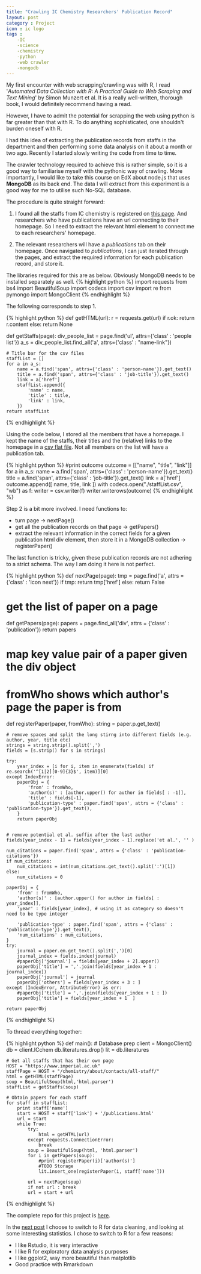 ```yaml
---
title: "Crawling IC Chemistry Researchers' Publication Record"
layout: post
category : Project
icon : ic logo
tags :
    -IC
    -science
    -chemistry
    -python
    -web crawler
    -mongodb
---
```


My first encounter with web scrapping/crawling was with R, I read '*Automated Data Collection with R: A Practical Guide to Web Scraping and Text Mining*' by Simon Munzert et al. It is a really well-written, thorough book, I would definitely recommend having a read.

However, I have to admit the potential for scrapping the web using python is far greater than that with R. To do anything sophisticated, one shouldn't burden oneself with R.

I had this idea of extracting the publication records from staffs in the department and then performing some data analysis on it about a month or two ago. Recently I started slowly writing the code from time to time.

 The crawler technology required to achieve this is rather simple, so it is a good way to familiarise myself with the pythonic way of crawling. More importantly, I would like to take this course on EdX about node.js that uses **MongoDB** as its back end. The data I will extract from this experiment is a good way for me to utilise such No-SQL database.

The procedure is quite straight forward:

1. I found all the staffs from IC chemistry is registered on [this page](https://www.imperial.ac.uk/chemistry/about/contacts/all-staff/). And researchers who have publications have an url connecting to their homepage. So I need to extract the relevant html element to connect me to each researchers' homepage.

2. The relevant researchers will have a *publications* tab on their homepage. Once navigated to *publications*, I can just iterated through the pages, and extract the required information for each publication record, and store it.


The libraries required for this are as below. Obviously MongoDB needs to be installed separately as well.
{% highlight python %}
import requests
from bs4 import BeautifulSoup
import codecs
import csv
import re
from pymongo import MongoClient
{% endhighlight %}


The following corresponds to step 1.

{% highlight python %}
def getHTML(url):
    r = requests.get(url)
    if r.ok:
        return r.content
    else: return None

def getStaffs(page):
    div_people_list = page.find('ul', attrs={'class' : 'people list'})
    a_s = div_people_list.find_all('a', attrs={'class' : "name-link"})

    # Title bar for the csv files
    staffList = []
    for a in a_s:
        name = a.find('span', attrs={'class' : 'person-name'}).get_text()
        title = a.find('span', attrs={'class' : 'job-title'}).get_text()
        link = a['href']
        staffList.append({
            'name' : name,
            'title' : title,
            'link' : link,
        })
    return staffList

{% endhighlight %}

Using the code below, I stored all the members that have a homepage. I kept the name of the staffs, their titles and the (relative) links to the homepage in a [csv flat file](https://github.com/hjuinj/Web-Scrappers/blob/master/3.IC%20Chem/staffList.csv). Not all members on the list will have a publication tab.

{% highlight python %}
#print outcome
outcome = [["name", "title", "link"]]
for a in a_s:
    name = a.find('span', attrs={'class' : 'person-name'}).get_text()
    title = a.find('span', attrs={'class' : 'job-title'}).get_text()
    link = a['href']
    outcome.append([ name, title, link ])
with codecs.open("./staffList.csv", "wb") as f:
    writer = csv.writer(f)
    writer.writerows(outcome)
{% endhighlight %}

Step 2 is a bit more involved. I need functions to:

- turn page -> nextPage()
- get all the publication records on that page -> getPapers()
- extract the relevant information in the correct fields for a given publication html div element, then store it in a MongoDB collection -> registerPaper()

The last function is tricky, given these publication records are not adhering to a strict schema. The way I am doing it here is not perfect.

{% highlight python %}
def nextPage(page):
    tmp = page.find('a', attrs = {'class' : 'icon next'})
    if tmp:
        return tmp['href']
    else:
        return False

# get the list of paper on a page
def getPapers(page):
    papers = page.find_all('div', attrs = {'class' : 'publication'})
    return papers

# map key value pair of a paper given the div object
# fromWho shows which author's page the paper is from
def registerPaper(paper, fromWho):
    string = paper.p.get_text()


    # remove spaces and split the long stirng into different fields (e.g. author, year, title etc)
    strings = string.strip().split(',')
    fields = [s.strip() for s in strings]

    try:
        year_index = [i for i, item in enumerate(fields) if re.search('^[1|2][0-9]{3}$', item)][0]
    except IndexError:
        paperObj = {
            'from' : fromWho,
            'author(s)' : [author.upper() for author in fields[ : -1]],
            'title' : fields[-1],
            'publication-type' : paper.find('span', attrs = {'class' : 'publication-type'}).get_text(),
        }
        return paperObj


    # remove potential et al. suffix after the last author
    fields[year_index - 1] = fields[year_index - 1].replace('et al.', '' )

    num_citations = paper.find('span', attrs = {'class' : 'publication-citations'})
    if num_citations:
        num_citations = int(num_citations.get_text().split(':')[1])
    else:
        num_citations = 0

    paperObj = {
        'from' : fromWho,
        'author(s)' : [author.upper() for author in fields[ : year_index]],
        'year' : fields[year_index], # using it as category so doesn't need to be type integer

        'publication-type' : paper.find('span', attrs = {'class' : 'publication-type'}).get_text(),
        'num_citations' : num_citations,
    }
    try:
        journal = paper.em.get_text().split(',')[0]
        journal_index = fields.index(journal)
        #paperObj['journal'] = fields[year_index + 2].upper()
        paperObj['title'] = ','.join(fields[year_index + 1 : journal_index])
        paperObj['journal'] = journal
        paperObj['others'] = fields[year_index + 3 : ]
    except (IndexError, AttributeError) as err:
        #paperObj['title'] = ','.join(fields[year_index + 1 : ])
        paperObj['title'] = fields[year_index + 1  ]

    return paperObj
{% endhighlight %}

To thread everything together:

{% highlight python %}
def main():
    # Database prep
    client = MongoClient()
    db = client.ICchem
    db.literatures.drop()
    lit = db.literatures

    # Get all staffs that has their own page
    HOST = "https://www.imperial.ac.uk"
    staffPage = HOST + "/chemistry/about/contacts/all-staff/"
    html = getHTML(staffPage)
    soup = BeautifulSoup(html,'html.parser')
    staffList = getStaffs(soup)

    # Obtain papers for each staff
    for staff in staffList:
        print staff['name']
        start = HOST + staff['link'] + '/publications.html'
        url = start
        while True:
            try:
                html = getHTML(url)
            except requests.ConnectionError:
                break
            soup = BeautifulSoup(html, 'html.parser')
            for i in getPapers(soup):
                #print registerPaper(i)['author(s)']
                #TODO Storage
                lit.insert_one(registerPaper(i, staff['name']))

            url = nextPage(soup)
            if not url : break
            url = start + url


{% endhighlight %}

The complete repo for this project is [here](https://github.com/hjuinj/Web-Scrappers/blob/master/3.IC%20Chem/).

In the [next post](http://hjuinj.github.io/project/2016/08/25/ICchemII) I choose to switch to R for data cleaning, and looking at some interesting statistics. I chose to switch to R for a few reasons:

- I like Rstudio, it is very interactive
- I like R for exploratory data analysis purposes
- I like ggplot2, way more beautiful than matplotlib
- Good practice with Rmarkdown

